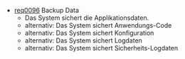 * [req0096](https://github.com/DomainDrivenArchitecture/ddaRequirement/blob/master/en/requirements/req0096.md) Backup Data
    * Das System sichert die Applikationsdaten.
    * alternativ: Das System sichert Anwendungs-Code
    * alternativ: Das System sichert Konfiguration
    * alternativ: Das System sichert Logdaten
    * alternativ: Das System sichert Sicherheits-Logdaten
